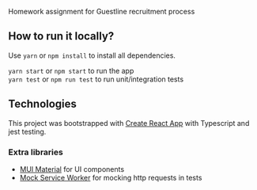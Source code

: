Homework assignment for Guestline recruitment process

## How to run it locally?
Use `yarn` or `npm install` to install all dependencies.

`yarn start` or `npm start` to run the app\
`yarn test` or `npm run test` to run unit/integration tests

## Technologies
This project was bootstrapped with [Create React App](https://github.com/facebook/create-react-app) with Typescript and jest testing.

### Extra libraries
* [MUI Material](https://mui.com/) for UI components
* [Mock Service Worker](https://mswjs.io/) for mocking http requests in tests


